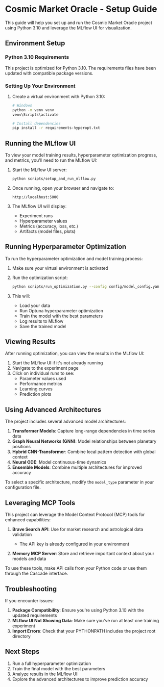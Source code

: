 # Cosmic Market Oracle - Setup Guide

This guide will help you set up and run the Cosmic Market Oracle project using Python 3.10 and leverage the MLflow UI for visualization.

## Environment Setup

### Python 3.10 Requirements

This project is optimized for Python 3.10. The requirements files have been updated with compatible package versions.

### Setting Up Your Environment

1. Create a virtual environment with Python 3.10:
   ```bash
   # Windows
   python -m venv venv
   venv\Scripts\activate
   
   # Install dependencies
   pip install -r requirements-hyperopt.txt
   ```

## Running the MLflow UI

To view your model training results, hyperparameter optimization progress, and metrics, you'll need to run the MLflow UI:

1. Start the MLflow UI server:
   ```bash
   python scripts/setup_and_run_mlflow.py
   ```

2. Once running, open your browser and navigate to:
   ```
   http://localhost:5000
   ```

3. The MLflow UI will display:
   - Experiment runs
   - Hyperparameter values
   - Metrics (accuracy, loss, etc.)
   - Artifacts (model files, plots)

## Running Hyperparameter Optimization

To run the hyperparameter optimization and model training process:

1. Make sure your virtual environment is activated
2. Run the optimization script:
   ```bash
   python scripts/run_optimization.py --config config/model_config.yaml
   ```

3. This will:
   - Load your data
   - Run Optuna hyperparameter optimization
   - Train the model with the best parameters
   - Log results to MLflow
   - Save the trained model

## Viewing Results

After running optimization, you can view the results in the MLflow UI:

1. Start the MLflow UI if it's not already running
2. Navigate to the experiment page
3. Click on individual runs to see:
   - Parameter values used
   - Performance metrics
   - Learning curves
   - Prediction plots

## Using Advanced Architectures

The project includes several advanced model architectures:

1. **Transformer Models**: Capture long-range dependencies in time series data
2. **Graph Neural Networks (GNN)**: Model relationships between planetary positions
3. **Hybrid CNN-Transformer**: Combine local pattern detection with global context
4. **Neural ODE**: Model continuous-time dynamics
5. **Ensemble Models**: Combine multiple architectures for improved accuracy

To select a specific architecture, modify the `model_type` parameter in your configuration file.

## Leveraging MCP Tools

This project can leverage the Model Context Protocol (MCP) tools for enhanced capabilities:

1. **Brave Search API**: Use for market research and astrological data validation
   - The API key is already configured in your environment

2. **Memory MCP Server**: Store and retrieve important context about your models and data

To use these tools, make API calls from your Python code or use them through the Cascade interface.

## Troubleshooting

If you encounter issues:

1. **Package Compatibility**: Ensure you're using Python 3.10 with the updated requirements
2. **MLflow UI Not Showing Data**: Make sure you've run at least one training experiment
3. **Import Errors**: Check that your PYTHONPATH includes the project root directory

## Next Steps

1. Run a full hyperparameter optimization
2. Train the final model with the best parameters
3. Analyze results in the MLflow UI
4. Explore the advanced architectures to improve prediction accuracy

